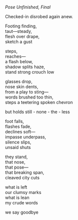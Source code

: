*Pose Unfinished, Final*

Checked-in disrobed again anew.  

Footing finding,  
taut—steady,  
flesh over drape,  
sketch a gust  

steps,  
reaches—  
a flash below,  
shadow splits haze,  
stand strong crouch low    

glasses drop,  
nose skin dents,  
from a play to sting—  
words brushed too thin,  
steps a teetering 
spoken chevron  
  
but holds still - none - the - less  
  
foot falls,  
flashes fade,  
declines soft—  
impasse underpass,  
silence slips,  
unsaid shuts  
  
they stand,  
that nose,  
that pose—  
that breaking span,  
cleaved city cuts  

what is left   
our clumsy marks  
what is lean  
my crude words    
  
we say goodbye  
